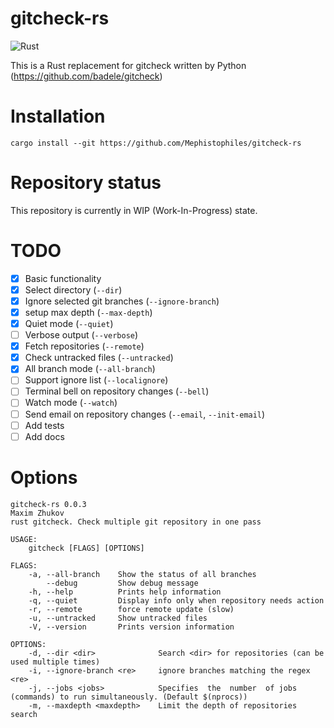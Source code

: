 # gitcheck-rs

![Rust](https://github.com/Mephistophiles/gitcheck-rs/workflows/Rust/badge.svg)

This is a Rust replacement for gitcheck written by Python (https://github.com/badele/gitcheck)

# Installation

```
cargo install --git https://github.com/Mephistophiles/gitcheck-rs
```

# Repository status

This repository is currently in WIP (Work-In-Progress) state.

# TODO

 - [X] Basic functionality
 - [X] Select directory (`--dir`)
 - [X] Ignore selected git branches (`--ignore-branch`)
 - [X] setup max depth (`--max-depth`)
 - [X] Quiet mode (`--quiet`)
 - [ ] Verbose output (`--verbose`)
 - [X] Fetch repositories (`--remote`)
 - [X] Check untracked files (`--untracked`)
 - [X] All branch mode (`--all-branch`)
 - [ ] Support ignore list (`--localignore`)
 - [ ] Terminal bell on repository changes (`--bell`)
 - [ ] Watch mode (`--watch`)
 - [ ] Send email on repository changes (`--email`, `--init-email`)
 - [ ] Add tests
 - [ ] Add docs

# Options

```
gitcheck-rs 0.0.3
Maxim Zhukov
rust gitcheck. Check multiple git repository in one pass

USAGE:
    gitcheck [FLAGS] [OPTIONS]

FLAGS:
    -a, --all-branch    Show the status of all branches
        --debug         Show debug message
    -h, --help          Prints help information
    -q, --quiet         Display info only when repository needs action
    -r, --remote        force remote update (slow)
    -u, --untracked     Show untracked files
    -V, --version       Prints version information

OPTIONS:
    -d, --dir <dir>              Search <dir> for repositories (can be used multiple times)
    -i, --ignore-branch <re>     ignore branches matching the regex <re>
    -j, --jobs <jobs>            Specifies  the  number  of jobs (commands) to run simultaneously. (Default $(nprocs))
    -m, --maxdepth <maxdepth>    Limit the depth of repositories search
```
